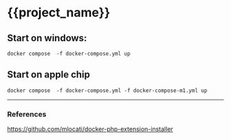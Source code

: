 # {{project_name}}


## Start on windows:
`docker compose  -f docker-compose.yml up`

## Start on apple chip
`docker compose  -f docker-compose.yml -f docker-compose-m1.yml up`


----------
### References

https://github.com/mlocati/docker-php-extension-installer
